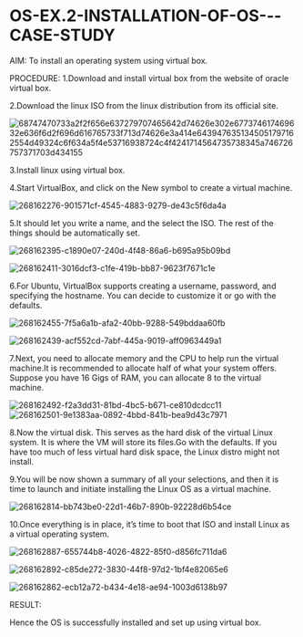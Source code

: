 # OS-EX.2-INSTALLATION-OF-OS---CASE-STUDY

AIM:
To install an operating system using virtual box.

PROCEDURE:
1.Download and install virtual box from the website of oracle virtual box.

2.Download the linux ISO from the linux distribution from its official site.

![68747470733a2f2f656e637279707465642d74626e302e677374617469632e636f6d2f696d616765733f713d74626e3a414e6439476351345051797162554d49324c6f634a5f4e53716938724c4f4241714564735738345a746726757371703d434155](https://github.com/Mathiofficial/OS-EX.2-INSTALLATION-OF-OS---CASE-STUDY/assets/118787327/a5243bff-8b7a-416b-8271-c6b7e0255129)

3.Install linux using virtual box.

4.Start VirtualBox, and click on the New symbol to create a virtual machine.

![268162276-901571cf-4545-4883-9279-de43c5f6da4a](https://github.com/Mathiofficial/OS-EX.2-INSTALLATION-OF-OS---CASE-STUDY/assets/118787327/d1b9fb4e-dbd3-495a-8a5f-20fd79c4b847)


5.It should let you write a name, and the select the ISO. The rest of the things should be automatically set.


![268162395-c1890e07-240d-4f48-86a6-b695a95b09bd](https://github.com/Mathiofficial/OS-EX.2-INSTALLATION-OF-OS---CASE-STUDY/assets/118787327/c2b8c685-6a29-4423-b7a2-a23f3c582f02)

![268162411-3016dcf3-c1fe-419b-bb87-9623f7671c1e](https://github.com/Mathiofficial/OS-EX.2-INSTALLATION-OF-OS---CASE-STUDY/assets/118787327/533d40c4-8b45-4a8f-9b55-5814d2929586)

6.For Ubuntu, VirtualBox supports creating a username, password, and specifying the hostname. You can decide to customize it or go with the defaults.

![268162455-7f5a6a1b-afa2-40bb-9288-549bddaa60fb](https://github.com/Mathiofficial/OS-EX.2-INSTALLATION-OF-OS---CASE-STUDY/assets/118787327/f0a4a0c7-93a7-47de-8acc-11706b26adeb)

![268162439-acf552cd-7abf-445a-9019-aff0963449a1](https://github.com/Mathiofficial/OS-EX.2-INSTALLATION-OF-OS---CASE-STUDY/assets/118787327/6d371070-6942-4456-ad5a-d986ebf642a1)

7.Next, you need to allocate memory and the CPU to help run the virtual machine.It is recommended to allocate half of what your system offers. Suppose you have 16 Gigs of RAM, you can allocate 8 to the virtual machine.

![268162492-f2a3dd31-81bd-4bc5-b671-ce810dcdcc11](https://github.com/Mathiofficial/OS-EX.2-INSTALLATION-OF-OS---CASE-STUDY/assets/118787327/23c690b0-6a95-40c6-bc0e-43f21f650dbd)
![268162501-9e1383aa-0892-4bbd-841b-bea9d43c7971](https://github.com/Mathiofficial/OS-EX.2-INSTALLATION-OF-OS---CASE-STUDY/assets/118787327/eeb6c5e3-2f34-4221-8c74-0f1d02e4d00c)

8.Now the virtual disk. This serves as the hard disk of the virtual Linux system. It is where the VM will store its files.Go with the defaults. If you have too much of less virtual hard disk space, the Linux distro might not install.

9.You will be now shown a summary of all your selections, and then it is time to launch and initiate installing the Linux OS as a virtual machine.

![268162814-bb743be0-22d1-46b7-890b-92228d6b54ce](https://github.com/Mathiofficial/OS-EX.2-INSTALLATION-OF-OS---CASE-STUDY/assets/118787327/e23ec236-e3ac-4232-a5e7-5775fdaaa99d)


10.Once everything is in place, it’s time to boot that ISO and install Linux as a virtual operating system.

![268162887-655744b8-4026-4822-85f0-d856fc711da6](https://github.com/Mathiofficial/OS-EX.2-INSTALLATION-OF-OS---CASE-STUDY/assets/118787327/06489052-34e8-497b-af75-47824ae30ab5)

![268162892-c85de272-3830-44f8-97d2-1bf4e82065e6](https://github.com/Mathiofficial/OS-EX.2-INSTALLATION-OF-OS---CASE-STUDY/assets/118787327/db78509c-3e67-44da-93b4-88f7bdb80917)

![268162862-ecb12a72-b434-4e18-ae94-1003d6138b97](https://github.com/Mathiofficial/OS-EX.2-INSTALLATION-OF-OS---CASE-STUDY/assets/118787327/46448bfb-caf7-48e9-8a1a-9edc57648b6a)

RESULT:

Hence the OS is successfully installed and set up using virtual box.
